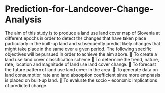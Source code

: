 # Prediction-for-Landcover-Change-Analysis
The aim of this study is to produce a land use land cover map of Slovenia at different epochs
in order to detect the changes that have taken place particularly in the built-up land and
subsequently predict likely changes that might take place in the same over a given period.
The following specific objectives will be pursued in order to achieve the aim above.
 To create a land use land cover classification scheme
 To determine the trend, nature, rate, location and magnitude of land use land cover
change.
 To forecast the future pattern of land use land cover in the area.
 To generate data on land consumption rate and land absorption coefficient
   since more emphasis is placed on built-up land.
 To evaluate the socio – economic implications of predicted change.
